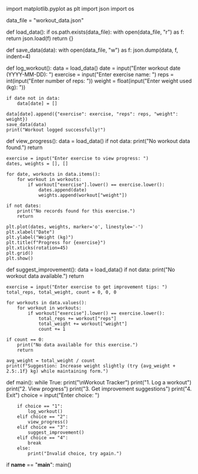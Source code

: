import matplotlib.pyplot as plt
import json
import os

data_file = "workout_data.json"

def load_data():
    if os.path.exists(data_file):
        with open(data_file, "r") as f:
            return json.load(f)
    return {}

def save_data(data):
    with open(data_file, "w") as f:
        json.dump(data, f, indent=4)

def log_workout():
    data = load_data()
    date = input("Enter workout date (YYYY-MM-DD): ")
    exercise = input("Enter exercise name: ")
    reps = int(input("Enter number of reps: "))
    weight = float(input("Enter weight used (kg): "))
    
    if date not in data:
        data[date] = []
    
    data[date].append({"exercise": exercise, "reps": reps, "weight": weight})
    save_data(data)
    print("Workout logged successfully!")

def view_progress():
    data = load_data()
    if not data:
        print("No workout data found.")
        return
    
    exercise = input("Enter exercise to view progress: ")
    dates, weights = [], []
    
    for date, workouts in data.items():
        for workout in workouts:
            if workout["exercise"].lower() == exercise.lower():
                dates.append(date)
                weights.append(workout["weight"])
    
    if not dates:
        print("No records found for this exercise.")
        return
    
    plt.plot(dates, weights, marker='o', linestyle='-')
    plt.xlabel("Date")
    plt.ylabel("Weight (kg)")
    plt.title(f"Progress for {exercise}")
    plt.xticks(rotation=45)
    plt.grid()
    plt.show()

def suggest_improvement():
    data = load_data()
    if not data:
        print("No workout data available.")
        return
    
    exercise = input("Enter exercise to get improvement tips: ")
    total_reps, total_weight, count = 0, 0, 0
    
    for workouts in data.values():
        for workout in workouts:
            if workout["exercise"].lower() == exercise.lower():
                total_reps += workout["reps"]
                total_weight += workout["weight"]
                count += 1
    
    if count == 0:
        print("No data available for this exercise.")
        return
    
    avg_weight = total_weight / count
    print(f"Suggestion: Increase weight slightly (try {avg_weight + 2.5:.1f} kg) while maintaining form.")

def main():
    while True:
        print("\nWorkout Tracker")
        print("1. Log a workout")
        print("2. View progress")
        print("3. Get improvement suggestions")
        print("4. Exit")
        choice = input("Enter choice: ")
        
        if choice == "1":
            log_workout()
        elif choice == "2":
            view_progress()
        elif choice == "3":
            suggest_improvement()
        elif choice == "4":
            break
        else:
            print("Invalid choice, try again.")

if __name__ == "__main__":
    main()
